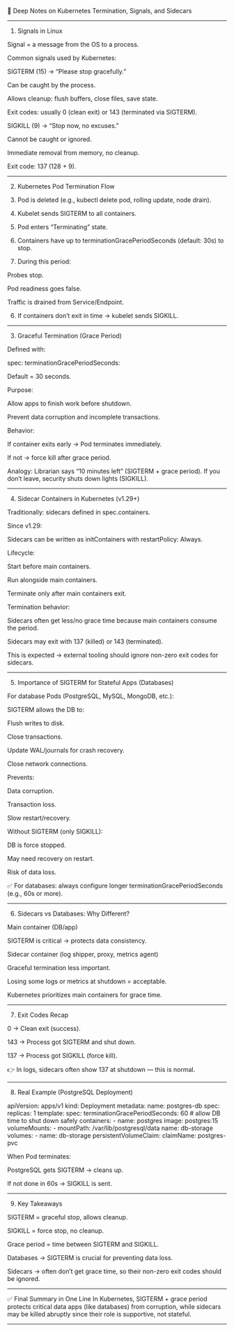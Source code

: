 

📝 Deep Notes on Kubernetes Termination, Signals, and Sidecars


---

1. Signals in Linux

Signal = a message from the OS to a process.

Common signals used by Kubernetes:

SIGTERM (15) → “Please stop gracefully.”

Can be caught by the process.

Allows cleanup: flush buffers, close files, save state.

Exit codes: usually 0 (clean exit) or 143 (terminated via SIGTERM).


SIGKILL (9) → “Stop now, no excuses.”

Cannot be caught or ignored.

Immediate removal from memory, no cleanup.

Exit code: 137 (128 + 9).





---

2. Kubernetes Pod Termination Flow

1. Pod is deleted (e.g., kubectl delete pod, rolling update, node drain).


2. Kubelet sends SIGTERM to all containers.


3. Pod enters “Terminating” state.


4. Containers have up to terminationGracePeriodSeconds (default: 30s) to stop.


5. During this period:

Probes stop.

Pod readiness goes false.

Traffic is drained from Service/Endpoint.



6. If containers don’t exit in time → kubelet sends SIGKILL.




---

3. Graceful Termination (Grace Period)

Defined with:

spec:
  terminationGracePeriodSeconds: <time>

Default = 30 seconds.

Purpose:

Allow apps to finish work before shutdown.

Prevent data corruption and incomplete transactions.


Behavior:

If container exits early → Pod terminates immediately.

If not → force kill after grace period.



Analogy: Librarian says “10 minutes left” (SIGTERM + grace period). If you don’t leave, security shuts down lights (SIGKILL).


---

4. Sidecar Containers in Kubernetes (v1.29+)

Traditionally: sidecars defined in spec.containers.

Since v1.29:

Sidecars can be written as initContainers with restartPolicy: Always.

Lifecycle:

Start before main containers.

Run alongside main containers.

Terminate only after main containers exit.



Termination behavior:

Sidecars often get less/no grace time because main containers consume the period.

Sidecars may exit with 137 (killed) or 143 (terminated).

This is expected → external tooling should ignore non-zero exit codes for sidecars.




---

5. Importance of SIGTERM for Stateful Apps (Databases)

For database Pods (PostgreSQL, MySQL, MongoDB, etc.):

SIGTERM allows the DB to:

Flush writes to disk.

Close transactions.

Update WAL/journals for crash recovery.

Close network connections.


Prevents:

Data corruption.

Transaction loss.

Slow restart/recovery.


Without SIGTERM (only SIGKILL):

DB is force stopped.

May need recovery on restart.

Risk of data loss.



✅ For databases: always configure longer terminationGracePeriodSeconds (e.g., 60s or more).


---

6. Sidecars vs Databases: Why Different?

Main container (DB/app)

SIGTERM is critical → protects data consistency.


Sidecar container (log shipper, proxy, metrics agent)

Graceful termination less important.

Losing some logs or metrics at shutdown = acceptable.

Kubernetes prioritizes main containers for grace time.




---

7. Exit Codes Recap

0 → Clean exit (success).

143 → Process got SIGTERM and shut down.

137 → Process got SIGKILL (force kill).


👉 In logs, sidecars often show 137 at shutdown — this is normal.


---

8. Real Example (PostgreSQL Deployment)

apiVersion: apps/v1
kind: Deployment
metadata:
  name: postgres-db
spec:
  replicas: 1
  template:
    spec:
      terminationGracePeriodSeconds: 60   # allow DB time to shut down safely
      containers:
      - name: postgres
        image: postgres:15
        volumeMounts:
        - mountPath: /var/lib/postgresql/data
          name: db-storage
      volumes:
      - name: db-storage
        persistentVolumeClaim:
          claimName: postgres-pvc

When Pod terminates:

PostgreSQL gets SIGTERM → cleans up.

If not done in 60s → SIGKILL is sent.




---

9. Key Takeaways

SIGTERM = graceful stop, allows cleanup.

SIGKILL = force stop, no cleanup.

Grace period = time between SIGTERM and SIGKILL.

Databases → SIGTERM is crucial for preventing data loss.

Sidecars → often don’t get grace time, so their non-zero exit codes should be ignored.



---

✅ Final Summary in One Line
In Kubernetes, SIGTERM + grace period protects critical data apps (like databases) from corruption, while sidecars may be killed abruptly since their role is supportive, not stateful.


---

